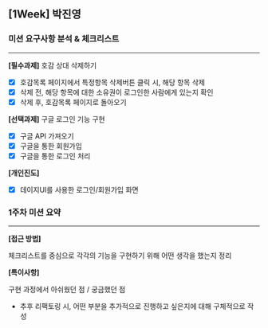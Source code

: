 ## [1Week] 박진영

### 미션 요구사항 분석 & 체크리스트

---  

**[필수과제]** 호감 상대 삭제하기
- [x] 호감목록 페이지에서 특정항목 삭제버튼 클릭 시, 해당 항목 삭제
- [x] 삭제 전, 해당 항목에 대한 소유권이 로그인한 사람에게 있는지 확인
- [x] 삭제 후, 호감목록 페이지로 돌아오기

**[선택과제]** 구글 로그인 기능 구현
- [x] 구글 API 가져오기
- [x] 구글을 통한 회원가입
- [x] 구글을 통한 로그인 처리

**[개인진도]**
- [x] 데이지UI를 사용한 로그인/회원가입 화면

### 1주차 미션 요약

---  

**[접근 방법]**

체크리스트를 중심으로 각각의 기능을 구현하기 위해 어떤 생각을 했는지 정리

**[특이사항]**

구현 과정에서 아쉬웠던 점 / 궁금했던 점
- 추후 리팩토링 시, 어떤 부분을 추가적으로 진행하고 싶은지에 대해 구체적으로 작성